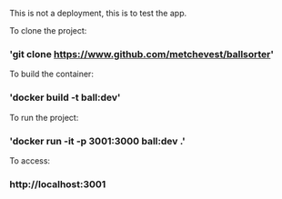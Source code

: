 This is not a deployment, this is to test the app.

To clone the project:

### 'git clone https://www.github.com/metchevest/ballsorter'

To build the container:

### 'docker build -t ball:dev'

To run the project:

### 'docker run -it -p 3001:3000 ball:dev .'

To access:

### http://localhost:3001
